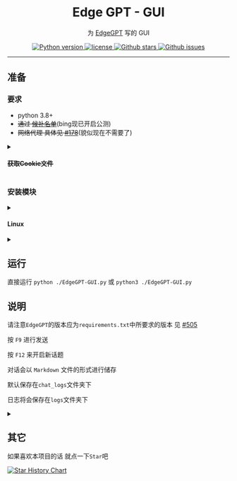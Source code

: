 <div align="center">

  # Edge GPT - GUI

<p align="center">
  为 <a href="https://github.com/acheong08/EdgeGPT">EdgeGPT</a> 写的 GUI
</p>

<p align="center">
    <a href="https://www.python.org">
        <img alt="Python version" src="https://img.shields.io/badge/python-3.8+-blue">
    </a>
    <a href="https://opensource.org/license/gpl-3-0/">
        <img alt="license" src="https://img.shields.io/badge/license-GPL3.0-blue">
    </a>
    <a href="https://github.com/cueavy/EdgeGPT-GUI">
        <img alt="Github stars" src="https://img.shields.io/github/stars/cueavy/EdgeGPT-GUI?color=blue">
    </a>
    <a href="https://github.com/cueavy/EdgeGPT-GUI">
        <img alt="Github issues" src="https://img.shields.io/github/issues/cueavy/EdgeGPT-GUI?color=blue">
    </a>
</p>

</div>

---

## 准备

### 要求

- python 3.8+
- ~~通过 [候补名单](http://bing.com/chat)~~(bing现已开启公测)
- ~~网络代理 具体见 [#178](https://github.com/acheong08/EdgeGPT/issues/178)~~(貌似现在不需要了)

<details>

<summary>

#### ~~获取Cookie文件~~

</summary>

- 安装 cookie editor 扩展 [ [Chrome](https://chrome.google.com/webstore/detail/cookie-editor/hlkenndednhfkekhgcdicdfddnkalmdm) | [Firefox](https://addons.mozilla.org/en-US/firefox/addon/cookie-editor/) | [Edge](https://microsoftedge.microsoft.com/addons/detail/cookieeditor/neaplmfkghagebokkhpjpoebhdledlf) ]
- 访问 `bing.com`
- 点击插件图标
- 点击最右边的 `Export` -> `Export as JSON` 按钮 (cookie将会保存到你的剪切板里)
- 把你的cookie内容从剪切板中粘贴到 `cookies.json` 文件里

</details>

### 安装模块

<details>

<summary>

#### Linux

</summary>

安装`tkinter` `sudo apt install python3-tk`

安装`pip` `sudo apt install python3-pip`

</details>

<details>

<summary>

</summary>

- 按理来说运行程序时会自动下载缺失模块
- 当然 你也可以输入 `pip install -r ./requirements.txt` 来主动安装

</details>

## 运行

直接运行 `python ./EdgeGPT-GUI.py` 或 `python3 ./EdgeGPT-GUI.py`

## 说明

请注意`EdgeGPT`的版本应为`requirements.txt`中所要求的版本 见 [#505](https://github.com/acheong08/EdgeGPT/issues/505)

按 `F9` 进行发送

按 `F12` 来开启新话题

对话会以 `Markdown` 文件的形式进行储存

默认保存在`chat_logs`文件夹下

日志将会保存在`logs`文件夹下

<details>

<summary>

</summary>

>~~因代理的问题 所以可能会暂停更新~~

>~~项目已寄 欢迎烧纸~~

</details>

## 其它

如果喜欢本项目的话 就点一下`Star`吧

[![Star History Chart](https://api.star-history.com/svg?repos=cueavy/EdgeGPT-GUI&type=Date)](https://star-history.com/#cueavy/EdgeGPT-GUI&Date)
